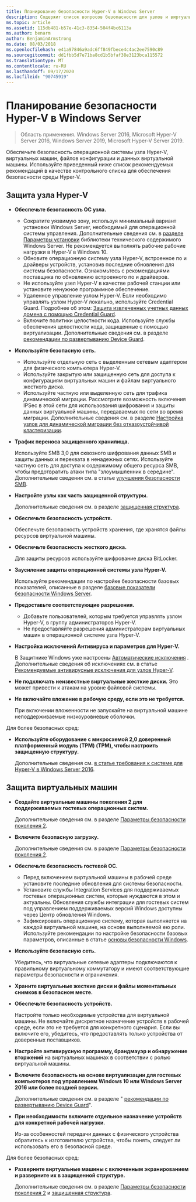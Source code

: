 ```yaml
---
title: Планирование безопасности Hyper-V в Windows Server
description: Содержит список вопросов безопасности для узлов и виртуальных машин Hyper-v.
ms.topic: article
ms.assetid: 115db481-b57e-41c3-8354-504f4bc6113a
ms.author: benarm
author: BenjaminArmstrong
ms.date: 08/03/2018
ms.openlocfilehash: e41a97846a9adc6ff849fbece4c4ac2ee7590c89
ms.sourcegitcommit: dd1fbb5d7e71ba8cd1b5bfaf38e3123bca115572
ms.translationtype: MT
ms.contentlocale: ru-RU
ms.lasthandoff: 09/17/2020
ms.locfileid: "90745919"
---
```

# <a name="plan-for-hyper-v-security-in-windows-server"></a>Планирование безопасности Hyper-V в Windows Server

>Область применения. Windows Server 2016, Microsoft Hyper-V Server 2016, Windows Server 2019, Microsoft Hyper-V Server 2019.

Обеспечьте безопасность операционной системы узла Hyper-V, виртуальных машин, файлов конфигурации и данных виртуальной машины. Используйте приведенный ниже список рекомендуемых рекомендаций в качестве контрольного списка для обеспечения безопасности среды Hyper-V.

## <a name="secure-the-hyper-v-host"></a>Защита узла Hyper-V
- **Обеспечьте безопасность ОС узла.**
    - Сократите уязвимую зону, используя минимальный вариант установки Windows Server, необходимый для операционной системы управления. Дополнительные сведения см. в [разделе Параметры установки](../../../get-started-19/install-upgrade-migrate-19.md) библиотеки технического содержимого Windows Server. Не рекомендуется выполнять рабочие рабочие нагрузки в Hyper-V в Windows 10.
    - Обновите операционную систему узла Hyper-V, встроенное по и драйверы устройств, установив последние обновления для системы безопасности. Ознакомьтесь с рекомендациями поставщика по обновлению встроенного по и драйверов.
    - Не используйте узел Hyper-V в качестве рабочей станции или установите ненужное программное обеспечение.
    - Удаленное управление узлом Hyper-V. Если необходимо управлять узлом Hyper-V локально, используйте Credential Guard. Подробнее об этом: [Защита извлеченных учетных данных домена с помощью Credential Guard](/windows/access-protection/credential-guard/credential-guard).
    - Включите политики целостности кода. Используйте службы обеспечения целостности кода, защищенные с помощью виртуализации. Дополнительные сведения см. в разделе [рекомендации по развертыванию Device Guard](/windows/device-security/device-guard/device-guard-deployment-guide).
- **Используйте безопасную сеть.**
    - Используйте отдельную сеть с выделенным сетевым адаптером для физического компьютера Hyper-V.
    - Используйте закрытую или защищенную сеть для доступа к конфигурациям виртуальных машин и файлам виртуального жесткого диска.
    - Используйте частную или выделенную сеть для трафика динамической миграции. Рассмотрите возможность включения IPSec в этой сети для использования шифрования и защиты данных виртуальной машины, передаваемых по сети во время миграции. Дополнительные сведения см. в разделе [Настройка узлов для динамической миграции без отказоустойчивой кластеризации](../deploy/set-up-hosts-for-live-migration-without-failover-clustering.md).
- **Трафик переноса защищенного хранилища.**

    Используйте SMB 3,0 для сквозного шифрования данных SMB и защиты данных и перехвата в ненадежных сетях. Используйте частную сеть для доступа к содержимому общего ресурса SMB, чтобы предотвратить атаки типа "злоумышленник в середине". Дополнительные сведения см. в статье [улучшения безопасности SMB](/previous-versions/windows/it-pro/windows-server-2012-R2-and-2012/dn551363(v=ws.11)).
- **Настройте узлы как часть защищенной структуры.**

    Дополнительные сведения см. в разделе [защищенная структура](../../../security/guarded-fabric-shielded-vm/guarded-fabric-and-shielded-vms-top-node.md).
- **Обеспечьте безопасность устройств.**

    Обеспечьте безопасность устройств хранения, где хранятся файлы ресурсов виртуальной машины.

- **Обеспечьте безопасность жесткого диска.**

    Для защиты ресурсов используйте шифрование диска BitLocker.

- **Заусиление защиты операционной системы узла Hyper-V.**

    Используйте рекомендации по настройке безопасности базовых показателей, описанные в разделе [базовые показатели безопасности Windows Server](/windows/device-security/windows-security-baselines).

- **Предоставьте соответствующие разрешения.**
    - Добавьте пользователей, которым требуется управлять узлом Hyper-V, в группу администраторов Hyper-V.
    - Не предоставляйте разрешения администраторам виртуальных машин в операционной системе узла Hyper-V.

- **Настройка исключений Антивируса и параметров для Hyper-V.**

    В Защитнике Windows уже настроены [Автоматические исключения](/windows/security/threat-protection/windows-defender-antivirus/configure-server-exclusions-windows-defender-antivirus) . Дополнительные сведения об исключениях см. в статье [Рекомендуемые антивирусные исключения для узлов Hyper-V](https://support.microsoft.com/kb/3105657).

- **Не подключать неизвестные виртуальные жесткие диски.** Это может привести к атакам на уровне файловой системы.

- **Не включайте вложение в рабочую среду, если это не требуется.**

    При включении вложенности не запускайте на виртуальной машине неподдерживаемые низкоуровневые оболочки.

Для более безопасных сред:

- **Используйте оборудование с микросхемой 2,0 доверенный платформенный модуль (TPM) (TPM), чтобы настроить защищенную структуру.**

    Дополнительные сведения см. [в статье требования к системе для Hyper-V в Windows Server 2016](../system-requirements-for-hyper-v-on-windows.md).

## <a name="secure-virtual-machines"></a>Защита виртуальных машин
- **Создайте виртуальные машины поколения 2 для поддерживаемых гостевых операционных систем.**

    Дополнительные сведения см. в разделе [Параметры безопасности поколения 2](../learn-more/Generation-2-virtual-machine-security-settings-for-Hyper-V.md).

- **Включите безопасную загрузку.**

    Дополнительные сведения см. в разделе [Параметры безопасности поколения 2](../learn-more/Generation-2-virtual-machine-security-settings-for-Hyper-V.md).

- **Обеспечьте безопасность гостевой ОС.**

    - Перед включением виртуальной машины в рабочей среде установите последние обновления для системы безопасности.
    - Установите службы Integration Services для поддерживаемых гостевых операционных систем, которые нуждаются в этом и актуальны. Обновления службы интеграции для гостевых систем под управлением поддерживаемых версий Windows доступны через Центр обновления Windows.
    - Зафиксировать операционную систему, которая выполняется на каждой виртуальной машине, на основе выполняемой ею роли. Используйте рекомендации по настройке безопасности базовых параметров, описанные в статье [основы безопасности Windows](/windows/device-security/windows-security-baselines).

- **Используйте безопасную сеть.**

    Убедитесь, что виртуальные сетевые адаптеры подключаются к правильному виртуальному коммутатору и имеют соответствующие параметры безопасности и ограничения.

- **Храните виртуальные жесткие диски и файлы моментальных снимков в безопасном месте.**

- **Обеспечьте безопасность устройств.**

    Настройте только необходимые устройства для виртуальной машины. Не включайте дискретное назначение устройств в рабочей среде, если это не требуется для конкретного сценария. Если вы включите его, убедитесь, что предоставлять только устройства от доверенных поставщиков.

- **Настройте антивирусную программу, брандмауэр и обнаружение вторжений** на виртуальных машинах в соответствии с ролью виртуальной машины.

- **Включите безопасность на основе виртуализации для гостевых компьютеров под управлением Windows 10 или Windows Server 2016 или более поздней версии.**

    Дополнительные сведения см. в разделе " [рекомендации по развертыванию Device Guard](/windows/device-security/device-guard/device-guard-deployment-guide)".

- **При необходимости включите отдельное назначение устройств для конкретной рабочей нагрузки**.

    Из-за особенностей передачи данных с физического устройства обратитесь к изготовителю устройства, чтобы понять, следует ли использовать его в безопасной среде.

Для более безопасных сред:

- **Разверните виртуальные машины с включенным экранированием и разверните их в защищенной структуре.**

    Дополнительные сведения см. в разделе [Параметры безопасности поколения 2](../learn-more/Generation-2-virtual-machine-security-settings-for-Hyper-V.md) и [защищенная структура](../../../security/guarded-fabric-shielded-vm/guarded-fabric-and-shielded-vms-top-node.md).